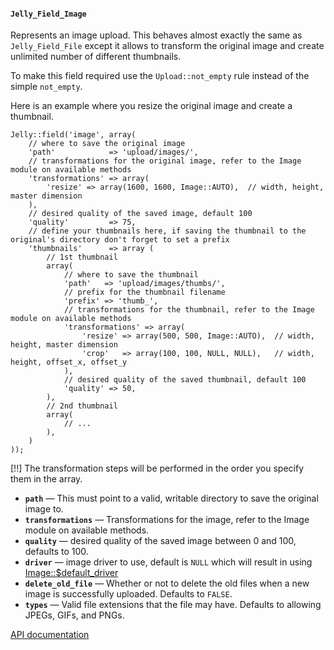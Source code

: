 #### `Jelly_Field_Image`

Represents an image upload. This behaves almost exactly the same as `Jelly_Field_File` except it allows to transform the original image and create unlimited number of different thumbnails.

To make this field required use the `Upload::not_empty` rule instead of the simple `not_empty`.

Here is an example where you resize the original image and create a thumbnail.


	Jelly::field('image', array(
		// where to save the original image
		'path'			  => 'upload/images/',
		// transformations for the original image, refer to the Image module on available methods
		'transformations' => array(
			'resize' => array(1600, 1600, Image::AUTO),  // width, height, master dimension
		),
		// desired quality of the saved image, default 100
		'quality'		  => 75,
		// define your thumbnails here, if saving the thumbnail to the original's directory don't forget to set a prefix
		'thumbnails'      => array (
			// 1st thumbnail
			array(
				// where to save the thumbnail
				'path'   => 'upload/images/thumbs/',
				// prefix for the thumbnail filename
				'prefix' => 'thumb_',
				// transformations for the thumbnail, refer to the Image module on available methods
				'transformations' => array(
					'resize' => array(500, 500, Image::AUTO),  // width, height, master dimension
					'crop'   => array(100, 100, NULL, NULL),   // width, height, offset_x, offset_y
				),
				// desired quality of the saved thumbnail, default 100
				'quality' => 50,
			),
			// 2nd thumbnail
			array(
				// ...
			),
		)
	));

[!!] The transformation steps will be performed in the order you specify them in the array.

 * **`path`** — This must point to a valid, writable directory to save the original image to.
 * **`transformations`** — Transformations for the image, refer to the Image module on available methods.
 * **`quality`** — desired quality of the saved image between 0 and 100, defaults to 100.
 * **`driver`** — image driver to use, default is `NULL` which will result in using [Image::$default_driver](../api/Image#property:default_driver)
 * **`delete_old_file`** — Whether or not to delete the old files when a new image is successfully uploaded. Defaults to `FALSE`.
 * **`types`** — Valid file extensions that the file may have. Defaults to allowing JPEGs, GIFs, and PNGs.

 [API documentation](../api/Jelly_Field_Image)
